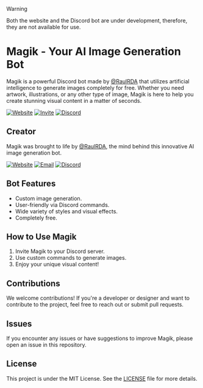 > [!WARNING]
> Both the website and the Discord bot are under development, therefore, they are not available for use.

# Magik - Your AI Image Generation Bot

Magik is a powerful Discord bot made by [@RaulRDA](https://github.com/raulrda) that utilizes artificial intelligence to generate images completely for free. Whether you need artwork, illustrations, or any other type of image, Magik is here to help you create stunning visual content in a matter of seconds.

[![Website](https://img.shields.io/badge/Website-magik.raulrda.com-%234285F4?logo=Google%20Chrome)](https://magik.raulrda.com)
[![Invite](https://img.shields.io/badge/Invite-Magik-%2300AC47?logo=google%20chat)](https://discord.com/oauth2/authorize?client_id=1154411860372754523&scope=bot%20applications.commands&permissions=414531832896)
[![Discord](https://img.shields.io/badge/Discord-Magik%236096-5865f2?logo=discord&label=Discord)](https://discord.gg/KxkptEEHyH)

## Creator

Magik was brought to life by [@RaulRDA](https://github.com/raulrda), the mind behind this innovative AI image generation bot.

[![Website](https://img.shields.io/badge/Website-raulrda.com-%234285F4?logo=Google%20Chrome)](https://www.raulrda.com)
[![Email](https://img.shields.io/badge/Discord-hey%40raulrda.com-%23F06B66?logo=mailgun&label=Email)](mailto:hey@raulrda.com)
[![Discord](https://img.shields.io/badge/Discord-Raul__RDA-5865f2?logo=discord&label=Discord)](https://discord.com/users/716962731785191444)

## Bot Features

- Custom image generation.
- User-friendly via Discord commands.
- Wide variety of styles and visual effects.
- Completely free.

## How to Use Magik

1. Invite Magik to your Discord server.
2. Use custom commands to generate images.
3. Enjoy your unique visual content!

## Contributions

We welcome contributions! If you're a developer or designer and want to contribute to the project, feel free to reach out or submit pull requests.

## Issues

If you encounter any issues or have suggestions to improve Magik, please open an issue in this repository.

## License

This project is under the MIT License. See the [LICENSE](LICENSE) file for more details.
